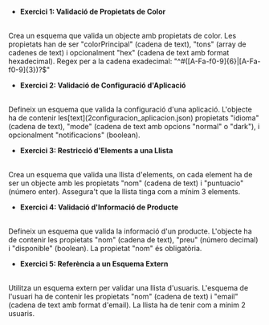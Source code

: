 - **Exercici 1: Validació de Propietats de Color**
<br>
Crea un esquema que valida un objecte amb propietats de color. Les propietats han de ser "colorPrincipal"
(cadena de text), "tons" (array de cadenes de text) i opcionalment "hex" (cadena de text amb format
hexadecimal).
Regex per a la cadena exadecimal: "^#([A-Fa-f0-9]{6}|[A-Fa-f0-9]{3})?$"

<br>

- **Exercici 2: Validació de Configuració d'Aplicació**
<br>
Defineix un esquema que valida la configuració d'una aplicació. L'objecte ha de contenir les[text](2configuracion_aplicacion.json)
propietats "idioma" (cadena de text), "mode" (cadena de text amb opcions "normal" o "dark"), i
opcionalment "notificacions" (boolean).

<br>

- **Exercici 3: Restricció d'Elements a una Llista**
<br>
Crea un esquema que valida una llista d'elements, on cada element ha de ser un objecte amb les
propietats "nom" (cadena de text) i "puntuacio" (número enter). Assegura't que la llista tinga com a mínim 3
elements.

<br>

- **Exercici 4: Validació d'Informació de Producte**
<br>
Defineix un esquema que valida la informació d'un producte. L'objecte ha de contenir les propietats "nom"
(cadena de text), "preu" (número decimal) i "disponible" (boolean). La propietat "nom" és obligatòria.

<br>

- **Exercici 5: Referència a un Esquema Extern**
<br>
Utilitza un esquema extern per validar una llista d'usuaris. L'esquema de l'usuari ha de contenir les
propietats "nom" (cadena de text) i "email" (cadena de text amb format d'email). La llista ha de tenir com a
mínim 2 usuaris.